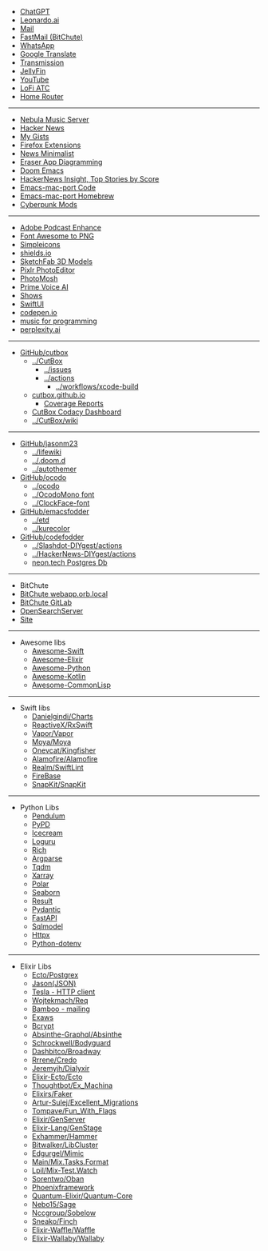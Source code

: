 - [ChatGPT](https://chat.openai.com/)
- [Leonardo.ai](https://app.leonardo.ai/ai-generations)
- [Mail](https://mail.google.com/mail/u/0/#inbox)
- [FastMail (BitChute)](https://app.fastmail.com/mail/Inbox)
- [WhatsApp](https://web.whatsapp.com/)
- [Google Translate](https://translate.google.com)
- [Transmission](http://192.168.1.100:9091)
- [JellyFin](http://192.168.1.27:8096/web/index.html#!/home.html)
- [YouTube](https://youtube.com)
- [LoFi ATC](https://www.lofiatc.com/)
- [Home Router](http://192.168.1.1/)
- - -
- [Nebula Music Server](http://nebula:3000)
- [Hacker News](https://news.ycombinator.com/)
- [My Gists](https://gist.github.com/jasonm23/)
- [Firefox Extensions](https://addons.mozilla.org/en-GB/developers/addons)
- [News Minimalist](https://www.newsminimalist.com/)
- [Eraser App Diagramming](https://app.eraser.io)
- [Doom Emacs](https://github.com/doomemacs/)
- [HackerNews Insight, Top Stories by Score](https://hackernews-insight.vercel.app/story-list-by-score)
- [Emacs-mac-port Code](https://bitbucket.org/mituharu/emacs-mac/overview)
- [Emacs-mac-port Homebrew](https://github.com/railwaycat/homebrew-emacsmacport)
- [Cyberpunk Mods](https://www.nexusmods.com/cyberpunk2077)
- - -
- [Adobe Podcast Enhance](https://podcast.adobe.com/enhance)
- [Font Awesome to PNG](https://fa2png.app/)
- [Simpleicons](https://simpleicons.org/)
- [shields.io](https://shields.io/badges/)
- [SketchFab 3D Models](https://sketchfab.com/feed)
- [Pixlr PhotoEditor](https://pixlr.com/e/)
- [PhotoMosh](https://photomosh.com/)
- [Prime Voice AI](https://beta.elevenlabs.io/speech-synthesis)
- [Shows](https://showrss.info/timeline)
- [SwiftUI](https://developer.apple.com/documentation/swiftui/)
- [codepen.io](https://codepen.io)
- [music for programming](https://musicforprogramming.net/latest/)
- [perplexity.ai](https://www.perplexity.ai/)
- - -
- [GitHub/cutbox](https://github.com/cutbox)
    - [../CutBox](https://github.com/cutbox/CutBox)
      - [../issues](https://github.com/cutbox/CutBox/issues)
      - [../actions](https://github.com/cutbox/CutBox/actions)
        - [../workflows/xcode-build](https://github.com/cutbox/CutBox/actions/workflows/xcode-build.yml)
    - [cutbox.github.io](https://cutbox.github.io)
      - [Coverage Reports](https://cutbox.github.io/CutBox/)
    - [CutBox Codacy Dashboard](https://app.codacy.com/gh/cutbox/CutBox/dashboard)
    - [../CutBox/wiki](https://github.com/cutbox/CutBox/wiki)
- - -
- [GitHub/jasonm23](https://github.com/jasonm23)
    - [../lifewiki](https://github.com/jasonm23/lifewiki)
    - [../.doom.d](https://github.com/jasonm23/.doom.d)
    - [../autothemer](https://github.com/jasonm23/autothemer)
- [GitHub/ocodo](https://github.com/ocodo)
    - [../ocodo](https://github.com/ocodo/ocodo)
    - [../OcodoMono font](https://github.com/ocodo/Ocodo-Mono)
    - [../ClockFace-font](https://github.com/ocodo/clockFace-font)
- [GitHub/emacsfodder](https://github.com/emacsfodder)
    - [../etd](https://github.com/emacsfodder/etd)
    - [../kurecolor](https://github.com/emacsfodder/kurecolor)
- [GitHub/codefodder](https://github.com/codefodder)
    - [../Slashdot-DIYgest/actions](https://github.com/codefodder/Slashdot-DIYgest/actions/workflows/slashdot-diygest-email.yml)
    - [../HackerNews-DIYgest/actions](https://github.com/codefodder/HackerNews-DIYgest/actions/workflows/hacker-news-diygest-hourly-scrape.yml)
    - [neon.tech Postgres Db](https://neon.tech)
- - -
- BitChute
- [BitChute webapp.orb.local](http://webapp.orb.local:8080/)
- [BitChute GitLab](https://gitlab.com/BitChute)
- [OpenSearchServer](https://www.opensearchserver.com/)
- [Site](https://bitchute.com)
- - -
- Awesome libs
    - [Awesome-Swift](https://github.com/matteocrippa/awesome-swift)
    - [Awesome-Elixir](https://github.com/h4cc/awesome-elixir)
    - [Awesome-Python](https://github.com/vinta/awesome-python)
    - [Awesome-Kotlin](https://github.com/mcxiaoke/awesome-kotlin)
    - [Awesome-CommonLisp](https://github.com/CodyReichert/awesome-cl)
- - - 
- Swift libs
    - [Danielgindi/Charts](https://github.com/danielgindi/Charts)
    - [ReactiveX/RxSwift](https://github.com/ReactiveX/RxSwift)
    - [Vapor/Vapor](https://github.com/vapor/vapor)
    - [Moya/Moya](https://github.com/Moya/Moya)
    - [Onevcat/Kingfisher](https://github.com/onevcat/Kingfisher)
    - [Alamofire/Alamofire](https://github.com/Alamofire/Alamofire)
    - [Realm/SwiftLint](https://github.com/realm/SwiftLint)
    - [FireBase](https://firebase.google.com/)
    - [SnapKit/SnapKit](https://snapkit.github.io/SnapKit/)
- - -
- Python Libs
    - [Pendulum](https://pendulum.eustace.io)
    - [PyPD](https://pypi.org/project/pypdf/)
    - [Icecream](https://github.com/gruns/icecream)
    - [Loguru](https://github.com/Delgan/loguru)
    - [Rich](https://rich.readthedocs.io/en/stable...)
    - [Argparse](https://docs.python.org/3/library/arg...)
    - [Tqdm](https://github.com/tqdm/tqdm)
    - [Xarray](https://github.com/pydata/xarray)
    - [Polar](https://www.pola.rs)
    - [Seaborn](https://seaborn.pydata.org/tutorial/i...)
    - [Result](https://pypi.org/project/result/)
    - [Pydantic](https://docs.pydantic.dev/latest/)
    - [FastAPI](https://fastapi.tiangolo.com)
    - [Sqlmodel](https://sqlmodel.tiangolo.com)
    - [Httpx](https://github.com/encode/httpx)
    - [Python-dotenv](https://saurabh-kumar.com/python-dotenv/)
- - -
- Elixir Libs
    - [Ecto/Postgrex](https://github.com/elixir-ecto/postgrex)
    - [Jason(JSON)](https://github.com/michalmuskala/jason)
    - [Tesla - HTTP client](https://github.com/globocom/tesla)
    - [Wojtekmach/Req](https://github.com/wojtekmach/req)
    - [Bamboo - mailing](https://github.com/thoughtbot/bamboo)
    - [Exaws](https://github.com/ex-aws/ex_aws)
    - [Bcrypt](https://github.com/riverrun/bcrypt_elixir)
    - [Absinthe-Graphql/Absinthe](https://github.com/absinthe-graphql/absinthe)
    - [Schrockwell/Bodyguard](https://github.com/schrockwell/bodyguard)
    - [Dashbitco/Broadway](https://github.com/dashbitco/broadway)
    - [Rrrene/Credo](https://github.com/rrrene/credo)
    - [Jeremyjh/Dialyxir](https://github.com/jeremyjh/dialyxir)
    - [Elixir-Ecto/Ecto](https://github.com/elixir-ecto/ecto)
    - [Thoughtbot/Ex_Machina](https://github.com/thoughtbot/ex_machina)
    - [Elixirs/Faker](https://github.com/elixirs/faker)
    - [Artur-Sulej/Excellent_Migrations](https://github.com/Artur-Sulej/excellent_migrations)
    - [Tompave/Fun_With_Flags](https://github.com/tompave/fun_with_flags)
    - [Elixir/GenServer](https://hexdocs.pm/elixir/GenServer.html)
    - [Elixir-Lang/GenStage](https://github.com/elixir-lang/gen_stage)
    - [Exhammer/Hammer](https://github.com/ExHammer/hammer)
    - [Bitwalker/LibCluster](https://github.com/bitwalker/libcluster)
    - [Edgurgel/Mimic](https://github.com/edgurgel/mimic)
    - [Main/Mix.Tasks.Format](https://hexdocs.pm/mix/main/Mix.Tasks.Format.html)
    - [Lpil/Mix-Test.Watch](https://github.com/lpil/mix-test.watch)
    - [Sorentwo/Oban](https://github.com/sorentwo/oban)
    - [Phoenixframework](https://www.phoenixframework.org/)
    - [Quantum-Elixir/Quantum-Core](https://github.com/quantum-elixir/quantum-core)
    - [Nebo15/Sage](https://github.com/Nebo15/sage)
    - [Nccgroup/Sobelow](https://github.com/nccgroup/sobelow)
    - [Sneako/Finch](https://github.com/sneako/finch)
    - [Elixir-Waffle/Waffle](https://github.com/elixir-waffle/waffle)
    - [Elixir-Wallaby/Wallaby](https://github.com/elixir-wallaby/wallaby)

